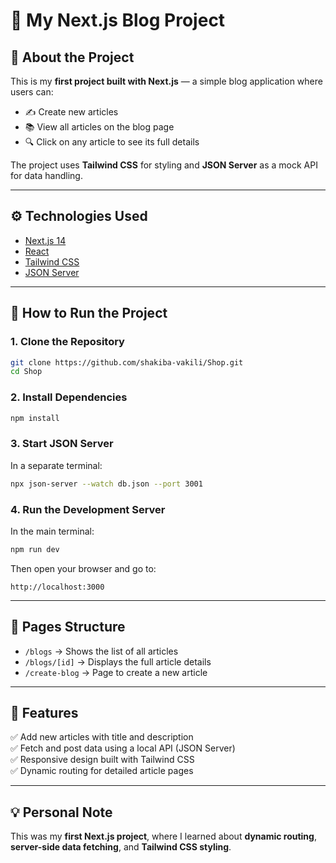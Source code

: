 # 📰 My Next.js Blog Project

## 📖 About the Project
This is my **first project built with Next.js** — a simple blog application where users can:  
- ✍️ Create new articles  
- 📚 View all articles on the blog page  
- 🔍 Click on any article to see its full details  

The project uses **Tailwind CSS** for styling and **JSON Server** as a mock API for data handling.  

---

## ⚙️ Technologies Used
- [Next.js 14](https://nextjs.org/)  
- [React](https://react.dev/)  
- [Tailwind CSS](https://tailwindcss.com/)  
- [JSON Server](https://github.com/typicode/json-server)  

---

## 🚀 How to Run the Project

### 1. Clone the Repository
```bash
git clone https://github.com/shakiba-vakili/Shop.git
cd Shop
```

### 2. Install Dependencies  
```bash
npm install
```

### 3. Start JSON Server  
In a separate terminal:
```bash
npx json-server --watch db.json --port 3001
```

### 4. Run the Development Server  
In the main terminal:
```bash
npm run dev
```

Then open your browser and go to:
```
http://localhost:3000
```

---

## 📂 Pages Structure
- `/blogs` → Shows the list of all articles  
- `/blogs/[id]` → Displays the full article details  
- `/create-blog` → Page to create a new article  

---

## 🌈 Features
✅ Add new articles with title and description  
✅ Fetch and post data using a local API (JSON Server)  
✅ Responsive design built with Tailwind CSS  
✅ Dynamic routing for detailed article pages  

---

## 💡 Personal Note
This was my **first Next.js project**, where I learned about **dynamic routing**, **server-side data fetching**, and **Tailwind CSS styling**.
